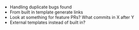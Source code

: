 ﻿- Handling duplicate bugs found
- From built in template generate links
- Look at something for feature PRs? What commits in X after Y
- External templates instead of built in?